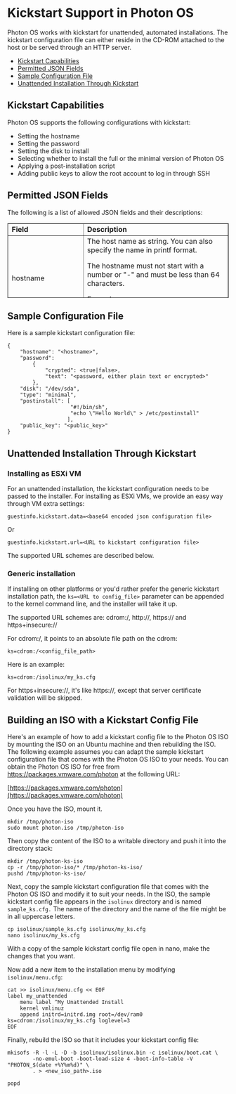 # Kickstart Support in Photon OS

Photon OS works with kickstart for unattended, automated installations. The kickstart configuration file can either reside in the CD-ROM attached to the host or be served through an HTTP server.

* [Kickstart Capabilities](#kickstart-capabilities)
* [Permitted JSON Fields](#permitted-json-fields)
* [Sample Configuration File](#sample-configuration-file)
* [Unattended Installation Through Kickstart](#unattended-installation-through-kickstart)


## Kickstart Capabilities

Photon OS supports the following configurations with kickstart:

* Setting the hostname
* Setting the password
* Setting the disk to install
* Selecting whether to install the full or the minimal version of Photon OS 
* Applying a post-installation script
* Adding public keys to allow the root account to log in through SSH

## Permitted JSON Fields

The following is a list of allowed JSON fields and their descriptions:

<table style="height: 170px;" border="1" width="250" cellspacing="0" cellpadding="10">
	<tbody>
	<tr>
	<td><b>Field</b></td>
	<td><b>Description</b></td>
	</tr>
	<tr>
	<td>hostname</td>
	<td>The host name as string. You can also specify the name in printf format. 
<p> The hostname must not start with a number or "-" and must be less than 64 characters.  
<p> Example: "photon-$((RANDOM%4096))"
</p></td>
	</tr>
	<tr>
	<td>password:
  <p>crypted: true/false
  <p>text: password text </td>
	<td> <b>crypted: true</b>: 
This indicates that the "text" field is already encrypted. In this case, the specified password is used as is for the root user.
<p> <b>crypted: false:</b>
This indicates that the "text" field is plain text. It is then encrypted and used to create the root user's password.
<p> <b>text</b>: Plain text or encrypted password.
</td>
	</tr>
	<tr>
	<td>disk</td>
	<td>Indicates the install disk 
<p> Example: /dev/sda </td>
	</tr>
	<tr>
	<td>partitions</td>
	<td>An array of partition definitions.
<p> Example:
<p>[
 <p>                       {"mountpoint": "/", "size": 0, "filesystem": "ext4"},
 <p>                       {"mountpoint": "/boot", "size": 128, "filesystem": "ext4"},
 <p>                      {"mountpoint": "/root", "size": 128, "filesystem": "ext4"},
 <p>                       {"size": 128, "filesystem": "swap"}
<p>]</td>
	</tr></tr>
	<tr>
	<td>packagelist_file</td>
	<td>Indicates the name of the file that contains the list of packages to install.
</td>
	</tr><tr>
	<td>additional_packages</td>
	<td>Specify an array of additional packages.
</td>
	</tr><tr>
	<td>type</td>
	<td>Specify the type of package. Specify "full", "minimal" or "micro". 
</td>
	</tr><tr>
	<td>install_linux_esx</td>
	<td>Specify a boolean value to use linux esx instead of generic linux. 
</td>
	</tr><tr>
	<td>postinstall</td>
	<td>Specify an array of bash commands to execute after install. <p> See the example for partitions.
</td>
	</tr><tr>
	<td>public_key</td>
	<td>Optional. <p>The public key that you require to install for password-less logins. <p> This key is created in authorized_keys in the .ssh directory.
</td>
	</tr><tr>
	<td>insecure_repo</td>
	<td>Specify a boolean value to let tdnf skip https validation of remote RPM repos
</td>
	</tr>
	</tbody>
	</table>
	

  
## Sample Configuration File

Here is a sample kickstart configuration file:

```
{
    "hostname": "<hostname>",
    "password": 
        {
            "crypted": <true|false>,
            "text": "<password, either plain text or encrypted>"
        },
    "disk": "/dev/sda",
    "type": "minimal",
    "postinstall": [
                    "#!/bin/sh",
                    "echo \"Hello World\" > /etc/postinstall"
                   ],
    "public_key": "<public_key>"
}
```

## Unattended Installation Through Kickstart

### Installing as ESXi VM

For an unattended installation, the kickstart configuration needs to be passed to the installer. For installing as ESXi VMs, we provide an easy way through VM extra settings:

    guestinfo.kickstart.data=<base64 encoded json configuration file>

Or

    guestinfo.kickstart.url=<URL to kickstart configuration file>

The supported URL schemes are described below.

### Generic installation

If installing on other platforms or you'd rather prefer the generic kickstart installation path, the `ks=<URL to config_file>` parameter can be appended to the kernel command line, and the installer will take it up.

The supported URL schemes are: cdrom:/, http://, https:// and https+insecure://

For cdrom:/, it points to an absolute file path on the cdrom:

    ks=cdrom:/<config_file_path>

Here is an example: 

    ks=cdrom:/isolinux/my_ks.cfg

For https+insecure://, it's like https://, except that server certificate validation will be skipped.

## Building an ISO with a Kickstart Config File

Here's an example of how to add a kickstart config file to the Photon OS ISO by mounting the ISO on an Ubuntu machine and then rebuilding the ISO. The following example assumes you can adapt the sample kickstart configuration file that comes with the Photon OS ISO to your needs. You can obtain the Photon OS ISO for free from https://packages.vmware.com/photon at the following URL: 

[https://packages.vmware.com/photon](https://packages.vmware.com/photon)

Once you have the ISO, mount it. 

    mkdir /tmp/photon-iso
    sudo mount photon.iso /tmp/photon-iso

Then copy the content of the ISO to a writable directory and push it into the directory stack: 

    mkdir /tmp/photon-ks-iso
    cp -r /tmp/photon-iso/* /tmp/photon-ks-iso/
    pushd /tmp/photon-ks-iso/

Next, copy the sample kickstart configuration file that comes with the Photon OS ISO and modify it to suit your needs. In the ISO, the sample kickstart config file appears in the `isolinux` directory and is named `sample_ks.cfg.` The name of the directory and the name of the file might be in all uppercase letters. 

    cp isolinux/sample_ks.cfg isolinux/my_ks.cfg
    nano isolinux/my_ks.cfg

With a copy of the sample kickstart config file open in nano, make the changes that you want. 

Now add a new item to the installation menu by modifying `isolinux/menu.cfg`:

    cat >> isolinux/menu.cfg << EOF
    label my_unattended
    	menu label ^My Unattended Install
    	kernel vmlinuz
    	append initrd=initrd.img root=/dev/ram0 ks=cdrom:/isolinux/my_ks.cfg loglevel=3
    EOF

Finally, rebuild the ISO so that it includes your kickstart config file: 

    mkisofs -R -l -L -D -b isolinux/isolinux.bin -c isolinux/boot.cat \
    		-no-emul-boot -boot-load-size 4 -boot-info-table -V "PHOTON_$(date +%Y%m%d)" \
    		. > <new_iso_path>.iso

    popd

